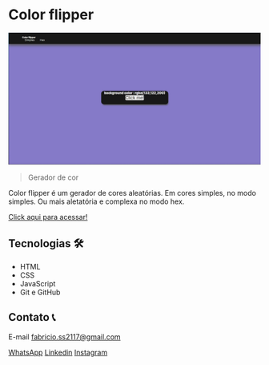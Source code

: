 # Color flipper

![Previw](preview.jpg)

>Gerador de cor

Color flipper é um gerador de cores aleatórias. Em cores simples, no modo simples. Ou mais aletatória e complexa no modo hex.

[Click aqui para acessar!](https://color-flipper-sable-one.vercel.app/)

## Tecnologias 🛠️
- HTML
- CSS
- JavaScript
- Git e GitHub

## Contato 📞

E-mail fabricio.ss2117@gmail.com

[WhatsApp](https://api.whatsapp.com/send?phone=5581983587510&text=Oi%2C%20Fabr%C3%ADcio.%20Eu%20vi%20seu%20portif%C3%B3lio%20e%20gostei%20muito%20do%20seu%20trabalho%2C%20gostaria%20de%20conversar%20contigo.)
[Linkedin](https://www.linkedin.com/in/fabricio-ss/)
[Instagram](https://www.instagram.com/fabricio_ss.dev/)
